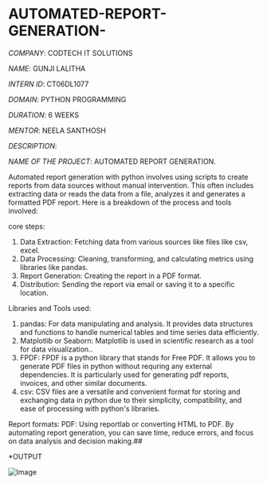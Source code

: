 # AUTOMATED-REPORT-GENERATION-

*COMPANY*: CODTECH IT SOLUTIONS

*NAME*: GUNJI LALITHA

*INTERN ID*: CT06DL1077

*DOMAIN*: PYTHON PROGRAMMING

*DURATION*: 6 WEEKS

*MENTOR*: NEELA SANTHOSH

*DESCRIPTION*:

*NAME OF THE PROJECT*: AUTOMATED REPORT GENERATION.

Automated report generation with python involves using scripts to create reports from data sources without manual intervention. This often includes extracting data or reads the data from a file, analyzes it and generates a formatted PDF report. Here is a breakdown of the process and tools involved:

 core steps:
 1. Data Extraction: Fetching data from various sources like files like csv, excel.
 2. Data Processing: Cleaning, transforming, and calculating metrics using libraries like pandas.
 3. Report Generation: Creating the report in a PDF format.
 4. Distribution: Sending the report via email or saving it to a specific location.

Libraries and Tools used: 
1. pandas: For data manipulating and analysis. It provides data structures and functions to handle numerical tables and time series data efficiently.
2. Matplotlib or Seaborn: Matplotlib is used in scientific research as a tool for data visualization..
3. FPDF: FPDF is a python library that stands for Free PDF. It allows you to generate PDF files in python without requring any external dependencies. It is particularly used for generating pdf reports, invoices, and other similar documents.
4. csv: CSV files are a versatile and convenient format for storing and exchanging data in python due to their simplicity, compatibility, and ease of processing with python's libraries.

Report formats:
PDF: Using reportlab or converting HTML to PDF.
         By automating report generation, you can save time, reduce errors, and focus on data analysis and decision making.##

*OUTPUT

![Image](https://github.com/user-attachments/assets/ad82e2ae-3766-4d43-941b-0b20f9f4a83e)


   

